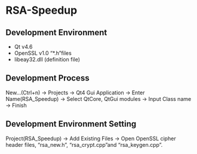 # RSA-Speedup
## Development Environment
+ Qt v4.6
+ OpenSSL v1.0  “*.h”files 
+ libeay32.dll (definition file)

## Development Process
New…(Ctrl+n) -> Projects -> Qt4 Gui Application -> Enter Name(RSA_Speedup) -> 
Select QtCore, QtGui modules -> Input Class name -> Finish

## Development Environment Setting
Project(RSA_Speedup) -> Add Existing Files -> Open OpenSSL cipher header files, 
“rsa_new.h”, “rsa_crypt.cpp”and “rsa_keygen.cpp”.
